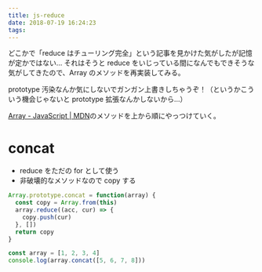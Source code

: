 ```yaml
---
title: js-reduce
date: 2018-07-19 16:24:23
tags:
---
```


どこかで「reduce はチューリング完全」という記事を見かけた気がしたが記憶が定かではない…
それはそうと reduce をいじっている間になんでもできそうな気がしてきたので、Array のメソッドを再実装してみる。

<!-- more -->

prototype 汚染なんか気にしないでガンガン上書きしちゃうぞ！（というかこういう機会じゃないと prototype 拡張なんかしないから…）

[Array - JavaScript | MDN](https://developer.mozilla.org/ja/docs/Web/JavaScript/Reference/Global_Objects/Array)のメソッドを上から順にやっつけていく。

# concat

- reduce をただの for として使う
- 非破壊的なメソッドなので copy する

```js
Array.prototype.concat = function(array) {
  const copy = Array.from(this)
  array.reduce((acc, cur) => {
    copy.push(cur)
  }, [])
  return copy
}

const array = [1, 2, 3, 4]
console.log(array.concat([5, 6, 7, 8]))
```
